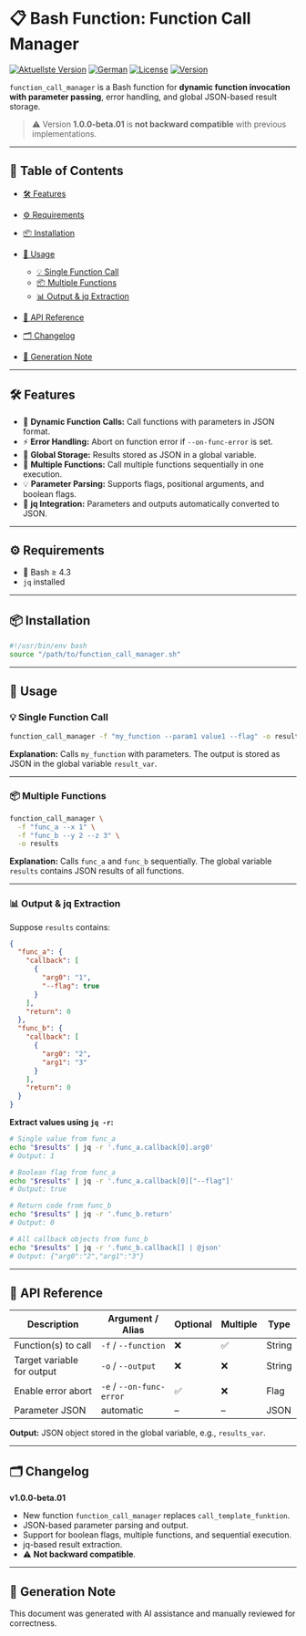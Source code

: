# 📋 Bash Function: Function Call Manager

[![Aktuellste Version](https://img.shields.io/badge/Aktuellste-Version-blue.svg)](../../README.md)
[![German](https://img.shields.io/badge/Language-German-blue)](./README.de.md)
[![License](https://img.shields.io/badge/license-MIT-lightgrey.svg)](https://opensource.org/licenses/MIT)
[![Version](https://img.shields.io/badge/version-1.0.0_beta.01-blue.svg)](./Versions/v1.0.0-beta.01/README.md)

`function_call_manager` is a Bash function for **dynamic function invocation with parameter passing**, error handling, and global JSON-based result storage.

> ⚠️ Version **1.0.0-beta.01** is **not backward compatible** with previous implementations.

---

## 🚀 Table of Contents

* [🛠️ Features](#-features)
* [⚙️ Requirements](#-requirements)
* [📦 Installation](#-installation)
* [📌 Usage](#-usage)

  * [💡 Single Function Call](#-single-function-call)
  * [📦 Multiple Functions](#-multiple-functions)
  * [📊 Output & jq Extraction](#-output--jq-extraction)
* [📌 API Reference](#-api-reference)
* [🗂️ Changelog](#-changelog)
* [🤖 Generation Note](#-generation-note)

---

## 🛠️ Features

* 🎯 **Dynamic Function Calls:** Call functions with parameters in JSON format.
* ⚡ **Error Handling:** Abort on function error if `--on-func-error` is set.
* 💾 **Global Storage:** Results stored as JSON in a global variable.
* 🔄 **Multiple Functions:** Call multiple functions sequentially in one execution.
* 💡 **Parameter Parsing:** Supports flags, positional arguments, and boolean flags.
* 🔧 **jq Integration:** Parameters and outputs automatically converted to JSON.

---

## ⚙️ Requirements

* 🐚 Bash ≥ 4.3
* `jq` installed

---

## 📦 Installation

```bash
#!/usr/bin/env bash
source "/path/to/function_call_manager.sh"
```

---

## 📌 Usage

### 💡 Single Function Call

```bash
function_call_manager -f "my_function --param1 value1 --flag" -o result_var
```

**Explanation:**
Calls `my_function` with parameters. The output is stored as JSON in the global variable `result_var`.

---

### 📦 Multiple Functions

```bash
function_call_manager \
  -f "func_a --x 1" \
  -f "func_b --y 2 --z 3" \
  -o results
```

**Explanation:**
Calls `func_a` and `func_b` sequentially. The global variable `results` contains JSON results of all functions.

---

### 📊 Output & jq Extraction

Suppose `results` contains:

```json
{
  "func_a": {
    "callback": [
      {
        "arg0": "1",
        "--flag": true
      }
    ],
    "return": 0
  },
  "func_b": {
    "callback": [
      {
        "arg0": "2",
        "arg1": "3"
      }
    ],
    "return": 0
  }
}
```

**Extract values using `jq -r`:**

```bash
# Single value from func_a
echo "$results" | jq -r '.func_a.callback[0].arg0'
# Output: 1

# Boolean flag from func_a
echo "$results" | jq -r '.func_a.callback[0]["--flag"]'
# Output: true

# Return code from func_b
echo "$results" | jq -r '.func_b.return'
# Output: 0

# All callback objects from func_b
echo "$results" | jq -r '.func_b.callback[] | @json'
# Output: {"arg0":"2","arg1":"3"}
```

---

## 📌 API Reference

| Description                | Argument / Alias         | Optional | Multiple | Type   |
| -------------------------- | ------------------------ | -------- | -------- | ------ |
| Function(s) to call        | `-f` / `--function`      | ❌        | ✅        | String |
| Target variable for output | `-o` / `--output`        | ❌        | ❌        | String |
| Enable error abort         | `-e` / `--on-func-error` | ✅        | ❌        | Flag   |
| Parameter JSON             | automatic                | –        | –        | JSON   |

**Output:** JSON object stored in the global variable, e.g., `results_var`.

---

## 🗂️ Changelog

**v1.0.0-beta.01**

* New function `function_call_manager` replaces `call_template_funktion`.
* JSON-based parameter parsing and output.
* Support for boolean flags, multiple functions, and sequential execution.
* jq-based result extraction.
* ⚠️ **Not backward compatible**.

---

## 🤖 Generation Note

This document was generated with AI assistance and manually reviewed for correctness.
